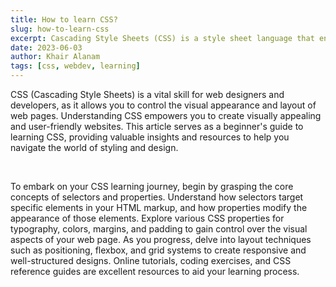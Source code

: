 ```yaml
---
title: How to learn CSS?
slug: how-to-learn-css
excerpt: Cascading Style Sheets (CSS) is a style sheet language that enables you to define the look and formatting of a web page. By using CSS, you can control elements such as fonts, colors, layouts, and animations, bringing life and aesthetics to your website. CSS works in conjunction with HTML, where HTML defines the structure and CSS defines the presentation. Learning CSS is a progressive journey, starting from the basics of selectors and properties and expanding to more advanced concepts like responsive design and CSS frameworks.
date: 2023-06-03
author: Khair Alanam
tags: [css, webdev, learning]
---
```


CSS (Cascading Style Sheets) is a vital skill for web designers and developers, as it allows you to control the visual appearance and layout of web pages. Understanding CSS empowers you to create visually appealing and user-friendly websites. This article serves as a beginner's guide to learning CSS, providing valuable insights and resources to help you navigate the world of styling and design.

<br>

To embark on your CSS learning journey, begin by grasping the core concepts of selectors and properties. Understand how selectors target specific elements in your HTML markup, and how properties modify the appearance of those elements. Explore various CSS properties for typography, colors, margins, and padding to gain control over the visual aspects of your web page. As you progress, delve into layout techniques such as positioning, flexbox, and grid systems to create responsive and well-structured designs. Online tutorials, coding exercises, and CSS reference guides are excellent resources to aid your learning process.

